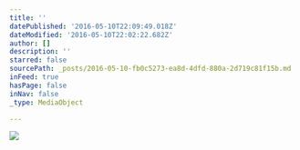 ```yaml
---
title: ''
datePublished: '2016-05-10T22:09:49.018Z'
dateModified: '2016-05-10T22:02:22.682Z'
author: []
description: ''
starred: false
sourcePath: _posts/2016-05-10-fb0c5273-ea8d-4dfd-880a-2d719c81f15b.md
inFeed: true
hasPage: false
inNav: false
_type: MediaObject

---
```

![](https://the-grid-user-content.s3-us-west-2.amazonaws.com/ee28ec59-4106-49b1-952d-a13964d477c0.jpg)